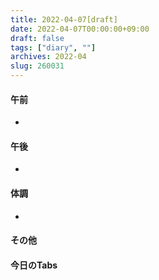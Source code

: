 ```yaml
---
title: 2022-04-07[draft]
date: 2022-04-07T00:00:00+09:00
draft: false
tags: ["diary", ""]
archives: 2022-04
slug: 260031
---
```

#### 午前
- 
#### 午後
- 
#### 体調
- 
#### その他
#### 今日のTabs
